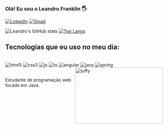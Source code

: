 ### Olá! Eu sou o Leandro Franklin 🖐️


[![LinkedIn](https://img.shields.io/badge/LinkedIn-0077B5?style=for-the-badge&logo=linkedin&logoColor=white)](https://www.linkedin.com/in/leandro-franklin-lima-de-farias-8717aa248/)
[![Gmail](https://img.shields.io/badge/Gmail-D14836?style=for-the-badge&logo=gmail&logoColor=white)](mailto:leandrofrankss5@gmail.com)

![Leandro's GitHub stats](https://github-readme-stats.vercel.app/api?username=LeandroFranklin&show_icons=true&theme=dracula)
[![Top Langs](https://github-readme-stats.vercel.app/api/top-langs/?username=LeandroFranklin)](https://github.com/anuraghazra/github-readme-stats)

## Tecnologias que eu uso no meu dia:


<diV style="display: incline_block"><br/>
  <img align="center" alt="html5" src="https://img.shields.io/badge/HTML5-E34F26?style=for-the-badge&logo=html5&logoColor=white"/>
  <img align="center" alt="css3" src="https://img.shields.io/badge/CSS3-1572B6?style=for-the-badge&logo=css3&logoColor=white"/>
  <img align="center" alt="js" src="https://img.shields.io/badge/JavaScript-323330?style=for-the-badge&logo=javascript&logoColor=F7DF1E"/>
  <img align="center" alt="ts" src="https://img.shields.io/badge/TypeScript-007ACC?style=for-the-badge&logo=typescript&logoColor=white"/>
  <img align="center" alt="angular" src="https://img.shields.io/badge/Angular-DD0031?style=for-the-badge&logo=angular&logoColor=white"/>
  <img align="center" alt="java" src="https://img.shields.io/badge/Java-ED8B00?style=for-the-badge&logo=openjdk&logoColor=white"/>
  <img align="center" alt="spring" src="https://img.shields.io/badge/Spring-6DB33F?style=for-the-badge&logo=spring&logoColor=white"/>
  <img align="right" alt="luffy" width="280px" height="180px" padding-top="200px" src="https://usagif.com/wp-content/uploads/gify/one-piece-anime-usagif-animation-11.gif"/>
</diV><br/>

Estudante de programação web focado em Java.
